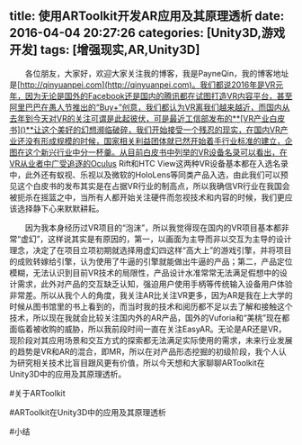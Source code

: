 title: 使用ARToolkit开发AR应用及其原理透析
date: 2016-04-04 20:27:26
categories: [Unity3D,游戏开发]
tags: [增强现实,AR,Unity3D]
---
&emsp;&emsp;各位朋友，大家好，欢迎大家关注我的博客，我是PayneQin，我的博客地址是[http://qinyuanpei.com](http://qinyuanpei.com)。我们都说2016年是VR元年，因为无论是国外的Facebook还是国内的腾讯都在试图打造VR内容平台，甚至阿里巴巴在愚人节推出的“Buy+”创意，我们都认为VR离我们越来越近，而国内从去年到今天对VR的关注可谓是此起彼伏，可是最近工信部发布的**[VR产业白皮书]()**让这个美好的幻想濒临破碎，我们开始接受一个残忍的现实，在国内VR产业还没有形成规模的时候，国家相关利益团体就已然开始着手行业标准的建立，企图在这个新兴行业中分一杯羹。从目前白皮书中列举的VR设备名录可以看出，在VR从业者中广受追逐的Oculus Rift和HTC View这两种VR设备基本都在入选名录中，此外还有蚁视、乐视以及微软的HoloLens等同类产品入选，由此我们可以预见这个白皮书的发布其实是在占据VR行业的制高点，所以我确信VR行业在我国会被扼杀在摇篮之中，当所有人都开始关注硬件而忽视技术和内容的时候，我们更应该选择静下心来默默耕耘。

<!--more-->

&emsp;&emsp;因为我本身经历过VR项目的“泡沫”，所以我觉得现在国内的VR项目基本都非常“虚幻”，这样说其实是有原因的，第一，以画面为主导而非以交互为主导的设计理念，决定了在项目立项初期就选择用虚幻四这样“高大上”的游戏引擎，并将项目的成败转嫁给引擎，认为使用了牛逼的引擎就能做出牛逼的产品；第二，产品定位模糊，无法认识到目前VR技术的局限性，产品设计水准常常无法满足假想中的设计需求，此外对产品的交互缺乏认知，强迫用户使用手柄等传统输入设备用户体验非常差。所以从我个人的角度，我关注AR比关注VR更多，因为AR是我在上大学的时候从图书馆里的书上看到的，而当时我的技术和阅历都不足以去了解和接触这个技术，所以现在我就会比较关注国内外的AR产品，国外的Vuforia和“美桃”现在都面临着被收购的威胁，所以我前段时间一直在关注EasyAR。无论是AR还是VR，现阶段对其应用场景和交互方式的探索都无法满足实际使用的需求，未来行业发展的趋势是VR和AR的混合，即MR，所以在对产品形态挖掘的初级阶段，我个人认为研究相关技术比盲目跟风更有价值，所以今天想和大家聊聊ARToolkit在Unity3D中的应用及其原理透析。

#关于ARToolkit

#ARToolkit在Unity3D中的应用及其原理透析

#小结

